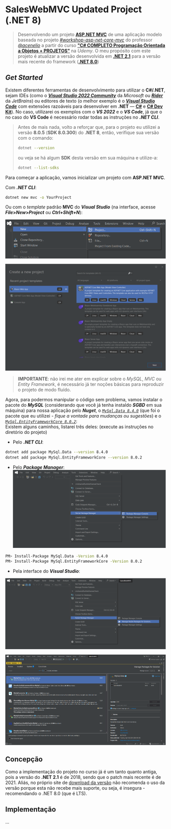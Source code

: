 # SalesWebMVC Updated Project (.NET 8)
>Desenvolvendo um projeto [**ASP.NET MVC**](https://dotnet.microsoft.com/en-us/apps/aspnet/mvc) de uma aplicação modelo baseada no projeto [*#workshop-asp-net-core-mvc*](https://github.com/acenelio/workshop-asp-net-core-mvc) do professor [*@acenelio*](https://github.com/acenelio) a partir do curso [**"C# COMPLETO Programação Orientada a Objetos + PROJETOS"**](https://www.udemy.com/course/programacao-orientada-a-objetos-csharp/) na *Udemy*.
O meu propósito com este projeto é atualizar a versão desenvolvida em [**.NET 2.1**](https://learn.microsoft.com/en-us/dotnet/core/whats-new/dotnet-core-2-1) para a versão mais recente do framework ([**.NET 8.0**](https://learn.microsoft.com/en-us/dotnet/core/whats-new/dotnet-8/overview))
## _Get Started_
Existem diferentes ferramentas de desenvolvimento para utilizar o **C#/.NET**, sejam IDEs (como o [_**Visual Studio 2022 Community**_](https://visualstudio.microsoft.com/pt-br/vs/community/) da *Microsoft* ou [_**Rider**_](https://www.jetbrains.com/pt-br/rider/) da *JetBrains*) ou editores de texto (o melhor exemplo é o [_**Visual Studio Code**_](https://code.visualstudio.com/Download) com extensões razoáveis para desenvolver em **.NET** — [**C#**](https://marketplace.visualstudio.com/items?itemName=ms-dotnettools.csharp) e [**C# Dev Kit**](https://marketplace.visualstudio.com/items?itemName=ms-dotnettools.csdevkit)). No caso, utilizarei os exemplos com o _**VS 2022**_ e o _**VS Code**_, já que o no caso do **VS Code** é necessário rodar todas as instruções no _**.NET CLI**_.

> Antes de mais nada, volto a reforçar que, para o projeto eu utilizei a versão **8.0.5** (**SDK 8.0.300**) do **.NET 8**, então, verifique sua versão com o comando:
>```bash
> dotnet --version
>```
> ou veja se há algum **SDK** desta versão em sua máquina e utilize-a:
>```bash
> dotnet --list-sdks
>```

Para começar a aplicação, vamos inicializar um projeto com **ASP.NET MVC**.

 Com _**.NET CLI**_:
```bash
dotnet new mvc -o YourProject
```
Ou com o *template* padrão **MVC** do _**Visual Studio**_ (na interface, acesse **_File_>_New_>_Project_** ou _**Ctrl+Shift+N**_):

![Caminho para projeto](./Materials/create-new-project.png)

![Template MVC](./Materials/MVC-template.png)

> **IMPORTANTE**: não irei me ater em explicar sobre o _MySQL_, _MVC_ ou _Entity Framework_, é necessário já ter noções básicas para reproduzir o projeto de modo fluído.

Agora, para podermos manipular o código sem problema, vamos instalar o pacote do _**MySQL**_ (considerando que você já tenha instaldo _**SGBD**_ em sua máquina) para nossa aplicação pelo _**Nuget**_, o [_`MySql.Data 8.4.0`_](https://www.nuget.org/packages/MySql.Data/) (que foi o pacote que eu utilizei - _fique a vontade para mudanças ou sugestões_) e o [_`MySql.EntityFrameworkCore 8.0.2`_](https://www.nuget.org/packages/MySql.EntityFrameworkCore/): <br>
Existem alguns caminhos, listarei três deles: (execute as instruções no diretório do projeto)
- Pelo _**.NET CLI**_:
```bash
dotnet add package MySql.Data --version 8.4.0
dotnet add package MySql.EntityFrameworkCore --version 8.0.2
```
- Pelo _**Package Manager**_:
![Package Manager Console do Visual Studio](./Materials/package-manager.png)
```bash
PM> Install-Package MySql.Data -Version 8.4.0
PM> Install-Package MySql.EntityFrameworkCore -Version 8.0.2
```
- Pela interface do _**Visual Studio**_:

![Caminho para o gerenciador](./Materials/manage-packages.png)

![Interface do gerenciador](./Materials/interface.png)
## Concepção
Como a implementação do projeto no curso já é um tanto quanto antiga, pois a versão do **.NET 2.1** é de 2018, sendo que o patch mais recente é de 2021.
Aliás, no próprio site de [download da versão](https://dotnet.microsoft.com/en-us/download/dotnet/2.1) não recomenda o uso da versão porque esta não recebe mais suporte, ou seja, é insegura - recomendando o .NET 8.0 (que é LTS).
## Implementação
...